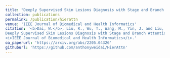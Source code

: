 ```yaml
---
title: "Deeply Supervised Skin Lesions Diagnosis with Stage and Branch Attention"
collection: publications
permalink: /publication/hierattn
venue: 'IEEE Journal of Biomedical and Health Informatics'
citation: '<b>Dai, W.</b>, Liu, R., Wu, T., Wang, M., Yin, J. and Liu, J., 2023. 
Deeply Supervised Skin Lesions Diagnosis with Stage and Branch Attention. 
<i>IEEE Journal of Biomedical and Health Informatics</i>.'
oa_paperurl: 'https://arxiv.org/abs/2205.04326'
githuburl: 'https://github.com/anthonyweidai/HierAttn'
---
```

